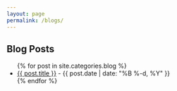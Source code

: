 ```yaml
---
layout: page
permalink: /blogs/
---
```


<h2>Blog Posts</h2>
<ul>
  {% for post in site.categories.blog %}
    <li>
      <a href="{{ post.url }}">{{ post.title }}</a> - {{ post.date | date: "%B %-d, %Y" }}
    </li>
  {% endfor %}
</ul>